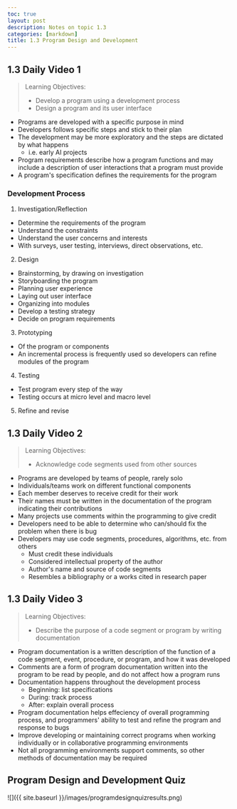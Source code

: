 ```yaml
---
toc: true
layout: post
description: Notes on topic 1.3
categories: [markdown]
title: 1.3 Program Design and Development
---
```


## 1.3 Daily Video 1
> Learning Objectives:
> - Develop a program using a development process
> - Design a program and its user interface

- Programs are developed with a specific purpose in mind
- Developers follows specific steps and stick to their plan
- The development may be more exploratory and the steps are dictated by what happens
    - i.e. early AI projects
- Program requirements describe how a program functions and may include a description of user interactions that a program must provide
- A program's specification defines the requirements for the program

### Development Process
1. Investigation/Reflection
- Determine the requirements of the program
- Understand the constraints
- Understand the user concerns and interests
- With surveys, user testing, interviews, direct observations, etc.
2. Design
- Brainstorming, by drawing on investigation
- Storyboarding the program
- Planning user experience
- Laying out user interface
- Organizing into modules
- Develop a testing strategy
- Decide on program requirements
3. Prototyping
- Of the program or components
- An incremental process is frequently used so developers can refine modules of the program 
4. Testing
- Test program every step of the way
- Testing occurs at micro level and macro level
5. Refine and revise

## 1.3 Daily Video 2
> Learning Objectives:
> - Acknowledge code segments used from other sources

- Programs are developed by teams of people, rarely solo
- Individuals/teams work on different functional components
- Each member deserves to receive credit for their work
- Their names must be written in the documentation of the program indicating their contributions
- Many projects use comments within the programming to give credit
- Developers need to be able to determine who can/should fix the problem when there is bug
- Developers may use code segments, procedures, algorithms, etc. from others
    - Must credit these individuals 
    - Considered intellectual property of the author
    - Author's name and source of code segments
    - Resembles a bibliography or a works cited in research paper

## 1.3 Daily Video 3
> Learning Objectives:
> - Describe the purpose of a code segment or program by writing documentation

- Program documentation is a written description of the function of a code segment, event, procedure, or program, and how it was developed
- Comments are a form of program documentation written into the program to be read by people, and do not affect how a program runs
- Documentation happens throughout the development process
    - Beginning: list specifications
    - During: track process
    - After: explain overall process
- Program documentation helps effeciency of overall programming process, and programmers' ability to test and refine the program and response to bugs
- Improve developing or maintaining correct programs when working individually or in collaborative programming environments
- Not all programming environments support comments, so other methods of documentation may be required

## Program Design and Development Quiz
![]({{ site.baseurl }}/images/programdesignquizresults.png)